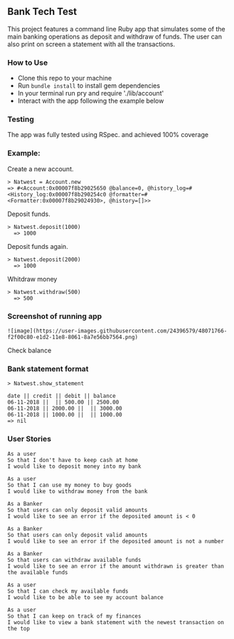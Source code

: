 ## Bank Tech Test
This project features a command line Ruby app that simulates some of the main banking operations as deposit and withdraw of funds. The user can also print on screen a statement with all the transactions.

### How to Use
- Clone this repo to your machine
- Run `bundle install` to install gem dependencies
- In your terminal run  pry and require './lib/account'
- Interact with the app following the example below

### Testing
The app was fully tested using RSpec. and achieved 100%
coverage


### Example:

Create a new account.
```
> Natwest = Account.new
=> #<Account:0x00007f8b29025650 @balance=0, @history_log=#<History_log:0x00007f8b290254c0 @formatter=#<Formatter:0x00007f8b29024930>, @history=[]>>
```

Deposit funds.
```
> Natwest.deposit(1000)
  => 1000
```
Deposit funds again.
```
> Natwest.deposit(2000)
  => 1000
```

Whitdraw money
```
> Natwest.withdraw(500)
  => 500
```
### Screenshot of running app
```
![image](https://user-images.githubusercontent.com/24396579/48071766-f2f00c80-e1d2-11e8-8061-8a7e56bb7564.png)

```

Check balance
### Bank statement format
```
> Natwest.show_statement

date || credit || debit || balance
06-11-2018 ||  || 500.00 || 2500.00
06-11-2018 || 2000.00 ||  || 3000.00
06-11-2018 || 1000.00 ||  || 1000.00
=> nil

```
### User Stories

```
As a user
So that I don't have to keep cash at home
I would like to deposit money into my bank

As a user
So that I can use my money to buy goods
I would like to withdraw money from the bank

As a Banker
So that users can only deposit valid amounts
I would like to see an error if the deposited amount is < 0

As a Banker
So that users can only deposit valid amounts
I would like to see an error if the deposited amount is not a number

As a Banker
So that users can withdraw available funds
I would like to see an error if the amount withdrawn is greater than the available funds

As a user
So that I can check my available funds
I would like to be able to see my account balance

As a user
So that I can keep on track of my finances
I would like to view a bank statement with the newest transaction on the top
```

